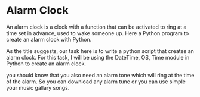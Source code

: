 # Alarm Clock
An alarm clock is a clock with a function that can be activated to ring at a time set in advance, used to wake someone up. Here a Python program to create an alarm clock with Python.

As the title suggests, our task here is to write a python script that creates an alarm clock. For this task, I will be using the DateTime, OS, Time module in Python to create an alarm clock.

you should know that you also need an alarm tone which will ring at the time of the alarm. So you can download any alarm tune or you can use simple your music gallary songs.

